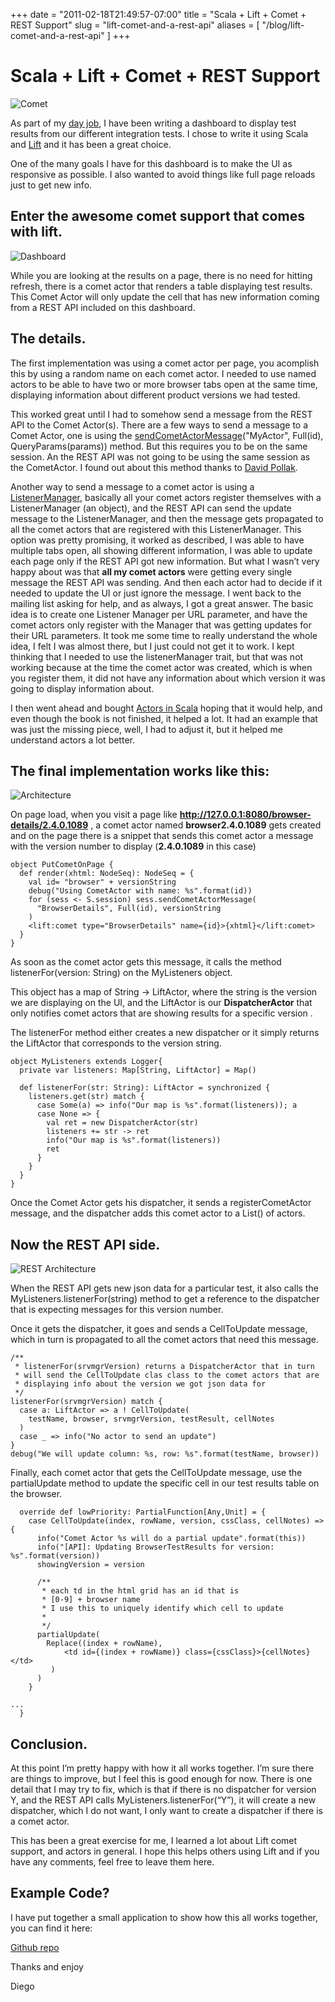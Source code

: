 +++
date = "2011-02-18T21:49:57-07:00"
title = "Scala + Lift + Comet + REST Support"
slug = "lift-comet-and-a-rest-api"
aliases = [
	"/blog/lift-comet-and-a-rest-api"
]
+++

[title=]: /
[category: Lift]: /
[date: 2011/02/18]: /
[tags: {actor, comet, jvm, lift, liftweb, rest, restfull, scala}]: /


# Scala + Lift + Comet + REST Support

![Comet](/images/21750593-comet_west.gif)

As part of my [day job](http://www.mysql.com/products/enterprise/monitor.html), I have been writing a dashboard to display test results from our different integration tests.
I chose to write it using Scala and [Lift](http://www.liftweb.nt) and it has been a great choice.

One of the many goals I have for this dashboard is to make the UI as responsive as possible. I also wanted to avoid things like full page reloads just to get new info.

## Enter the awesome comet support that comes with lift.

![Dashboard](/images/21763908-MEM_QA_Dashboard.png)

While you are looking at the results on a page, there is no need for hitting refresh, there is a comet actor that renders a table displaying test results. This Comet Actor will only update the cell that has new information coming from a REST API included on this dashboard.

## The details.

The first implementation was using a comet actor per page, you acomplish this by using a random name on each comet actor. I needed to use named actors to be able to have two or more browser tabs open at the same time, displaying information about different product versions we had tested.

This worked great until I had to somehow send a message from the REST API to the Comet Actor(s). There are a few ways to send a message to a Comet Actor, one is using the [sendCometActorMessage](http://scala-tools.org/mvnsites/liftweb-2.2/framework/scaladocs/net/liftweb/http/LiftSession.html)("MyActor", Full(id), QueryParams(params)) method. But this requires you to be on the same session. An the REST API was not going to be using the same session as the CometActor. I found out about this method thanks to [David Pollak](https://groups.google.com/forum/#!topic/liftweb/A9ql6e1Dx-A).

Another way to send a message to a comet actor is using a [ListenerManager](http://scala-tools.org/mvnsites/liftweb-2.2/framework/scaladocs/index.html), basically all your comet actors register themselves with a ListenerManager (an object), and the REST API can send the update message to the ListenerManager, and then the message gets propagated to all the comet actors that are registered with this ListenerManager.
This option was pretty promising, it worked as described, I was able to have multiple tabs open, all showing different information, I was able to update each page only if the REST API got new information. But what I wasn’t very happy about was that **all my comet actors** were getting every single message the REST API was sending. And then each actor had to decide if it needed to update the UI or just ignore the message.
I went back to the mailing list asking for help, and as always, I got a great answer. The basic idea is to create one Listener Manager per URL parameter, and have the comet actors only register with the Manager that was getting updates for their URL parameters.
It took me some time to really understand the whole idea, I felt I was almost there, but I just could not get it to work. I kept thinking that I needed to use the listenerManager trait, but that was not working because at the time the comet actor was created, which is when you register them, it did not have any information about which version it was going to display information about.

I then went ahead and bought [Actors in Scala](http://www.artima.com/shop/actors_in_scala) hoping that it would help, and even though the book is not finished, it helped a lot. It had an example that was just the missing piece, well, I had to adjust it, but it helped me understand actors a lot better.

## The final implementation works like this:

![Architecture](/images/21750424-qa-dashboard.png)

On page load, when you visit a page like **http://127.0.0.1:8080/browser-details/2.4.0.1089** , a comet actor named **browser2.4.0.1089** gets created and on the page there is a snippet that sends this comet actor a message with the version number to display (**2.4.0.1089** in this case)

```
object PutCometOnPage {
  def render(xhtml: NodeSeq): NodeSeq = {
    val id= "browser" + versionString
    debug("Using CometActor with name: %s".format(id))
    for (sess <- S.session) sess.sendCometActorMessage(
      "BrowserDetails", Full(id), versionString
    )
    <lift:comet type="BrowserDetails" name={id}>{xhtml}</lift:comet>
  }
}
```

As soon as the comet actor gets this message, it calls the method listenerFor(version: String) on the MyListeners object.

This object has a map of String -> LiftActor, where the string is the version we are displaying on the UI, and the LiftActor is our **DispatcherActor** that only notifies comet actors that are showing results for a specific version .

The listenerFor method either creates a new dispatcher or it simply returns the LiftActor that corresponds to the version string.

```
object MyListeners extends Logger{
  private var listeners: Map[String, LiftActor] = Map()

  def listenerFor(str: String): LiftActor = synchronized {
    listeners.get(str) match {
      case Some(a) => info("Our map is %s".format(listeners)); a
      case None => {
        val ret = new DispatcherActor(str)
        listeners += str -> ret
        info("Our map is %s".format(listeners))
        ret
      }
    }
  }
}
```


Once the Comet Actor gets his dispatcher, it sends a registerCometActor message, and the dispatcher adds this comet actor to a List() of actors.

## Now the REST API side.

![REST Architecture](/images/21763731-dash.png)

When the REST API gets new json data for a particular test, it also calls the MyListeners.listenerFor(string) method to get a reference to the dispatcher that is expecting messages for this version number.

Once it gets the dispatcher, it goes and sends a CellToUpdate message, which in turn is propagated to all the comet actors that need this message.

```
/**
 * listenerFor(srvmgrVersion) returns a DispatcherActor that in turn
 * will send the CellToUpdate clas class to the comet actors that are
 * displaying info about the version we got json data for
 */
listenerFor(srvmgrVersion) match {
  case a: LiftActor => a ! CellToUpdate(
    testName, browser, srvmgrVersion, testResult, cellNotes
  )
  case _ => info("No actor to send an update")
}
debug("We will update column: %s, row: %s".format(testName, browser))
```

Finally, each comet actor that gets the CellToUpdate message, use the partialUpdate method to update the specific cell in our test results table on the browser.

```
  override def lowPriority: PartialFunction[Any,Unit] = {
    case CellToUpdate(index, rowName, version, cssClass, cellNotes) => {
      info("Comet Actor %s will do a partial update".format(this))
      info("[API]: Updating BrowserTestResults for version: %s".format(version))
      showingVersion = version

      /**
       * each td in the html grid has an id that is
       * [0-9] + browser name
       * I use this to uniquely identify which cell to update
       *
       */
      partialUpdate(
        Replace((index + rowName),
            <td id={(index + rowName)} class={cssClass}>{cellNotes}</td>
         )
      )
    }

...
  }
```

## Conclusion.

At this point I’m pretty happy with how it all works together. I’m sure there are things to improve, but I feel this is good enough for now. There is one detail that I may try to fix, which is that if there is no dispatcher for version Y, and the REST API calls MyListeners.listenerFor(“Y”), it will create a new dispatcher, which I do not want, I only want to create a dispatcher if there is a comet actor.

This has been a great exercise for me, I learned a lot about Lift comet support, and actors in general. I hope this helps others using Lift and if you have any comments, feel free to leave them here.

## Example Code?

I have put together a small application to show how this all works together, you can find it here:

[Github repo](https://github.com/fmpwizard/comet_rest_example)

Thanks and enjoy

 Diego
